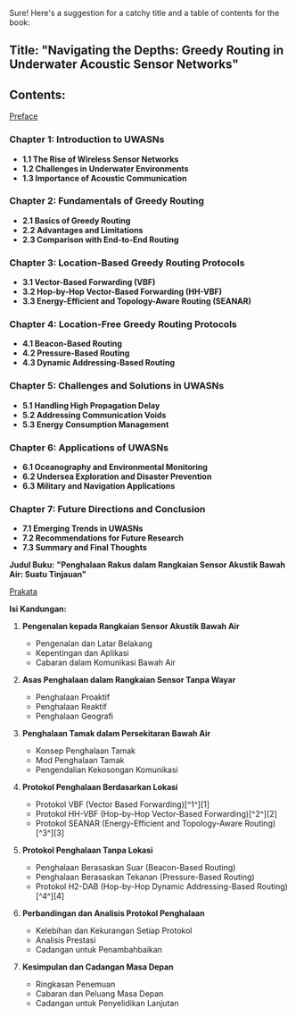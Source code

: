 Sure! Here's a suggestion for a catchy title and a table of contents for the book:

## Title: **"Navigating the Depths: Greedy Routing in Underwater Acoustic Sensor Networks"**


## Contents:

[Preface](preface.md)
### Chapter 1: **Introduction to UWASNs**
- **1.1 The Rise of Wireless Sensor Networks**
- **1.2 Challenges in Underwater Environments**
- **1.3 Importance of Acoustic Communication**

### Chapter 2: **Fundamentals of Greedy Routing**
- **2.1 Basics of Greedy Routing**
- **2.2 Advantages and Limitations**
- **2.3 Comparison with End-to-End Routing**

### Chapter 3: **Location-Based Greedy Routing Protocols**
- **3.1 Vector-Based Forwarding (VBF)**
- **3.2 Hop-by-Hop Vector-Based Forwarding (HH-VBF)**
- **3.3 Energy-Efficient and Topology-Aware Routing (SEANAR)**

### Chapter 4: **Location-Free Greedy Routing Protocols**
- **4.1 Beacon-Based Routing**
- **4.2 Pressure-Based Routing**
- **4.3 Dynamic Addressing-Based Routing**

### Chapter 5: **Challenges and Solutions in UWASNs**
- **5.1 Handling High Propagation Delay**
- **5.2 Addressing Communication Voids**
- **5.3 Energy Consumption Management**

### Chapter 6: **Applications of UWASNs**
- **6.1 Oceanography and Environmental Monitoring**
- **6.2 Undersea Exploration and Disaster Prevention**
- **6.3 Military and Navigation Applications**

### Chapter 7: **Future Directions and Conclusion**
- **7.1 Emerging Trends in UWASNs**
- **7.2 Recommendations for Future Research**
- **7.3 Summary and Final Thoughts**

**Judul Buku:**
**"Penghalaan Rakus dalam Rangkaian Sensor Akustik Bawah Air: Suatu Tinjauan"**

[Prakata](prakata.md)

**Isi Kandungan:**

1. **Pengenalan kepada Rangkaian Sensor Akustik Bawah Air**
   - Pengenalan dan Latar Belakang
   - Kepentingan dan Aplikasi
   - Cabaran dalam Komunikasi Bawah Air

2. **Asas Penghalaan dalam Rangkaian Sensor Tanpa Wayar**
   - Penghalaan Proaktif
   - Penghalaan Reaktif
   - Penghalaan Geografi

3. **Penghalaan Tamak dalam Persekitaran Bawah Air**
   - Konsep Penghalaan Tamak
   - Mod Penghalaan Tamak
   - Pengendalian Kekosongan Komunikasi

4. **Protokol Penghalaan Berdasarkan Lokasi**
   - Protokol VBF (Vector Based Forwarding)[^1^][1]
   - Protokol HH-VBF (Hop-by-Hop Vector-Based Forwarding)[^2^][2]
   - Protokol SEANAR (Energy-Efficient and Topology-Aware Routing)[^3^][3]

5. **Protokol Penghalaan Tanpa Lokasi**
   - Penghalaan Berasaskan Suar (Beacon-Based Routing)
   - Penghalaan Berasaskan Tekanan (Pressure-Based Routing)
   - Protokol H2-DAB (Hop-by-Hop Dynamic Addressing-Based Routing)[^4^][4]

6. **Perbandingan dan Analisis Protokol Penghalaan**
   - Kelebihan dan Kekurangan Setiap Protokol
   - Analisis Prestasi
   - Cadangan untuk Penambahbaikan

7. **Kesimpulan dan Cadangan Masa Depan**
   - Ringkasan Penemuan
   - Cabaran dan Peluang Masa Depan
   - Cadangan untuk Penyelidikan Lanjutan


